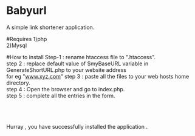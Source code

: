 # Babyurl
A simple link shortener application.


#Requires
1)php <br/>
2)Mysql


#How to install 
Step-1 : rename htaccess file to ".htaccess".<br/>
step 2 : replace default value of $myBaseURL variable in GenerateShortURL.php to your website address<br/>
for eg  "www.xyz.com"
step 3 : paste all the files to your web hosts home directory.<br/>
step 4 : Open the browser and go to index.php.<br/>
step 5 : complete all the entries in the form.<br/>

<br/><br/><br/>
Hurray , you have successfully installed the application .
